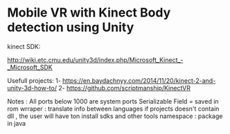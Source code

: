 # Mobile VR with Kinect Body detection using Unity
kinect SDK:

http://wiki.etc.cmu.edu/unity3d/index.php/Microsoft_Kinect_-_Microsoft_SDK

Usefull projects:
1-
https://en.baydachnyy.com/2014/11/20/kinect-2-and-unity-3d-how-to/
2-
https://github.com/scriptmanship/KinectVR



Notes :
All ports below 1000 are system ports
Serializable Field = saved in rom 
wrraper : translate info between languages
if projects doesn't contain dll , the user will have ton install sdks and other tools
namespace : package in java
